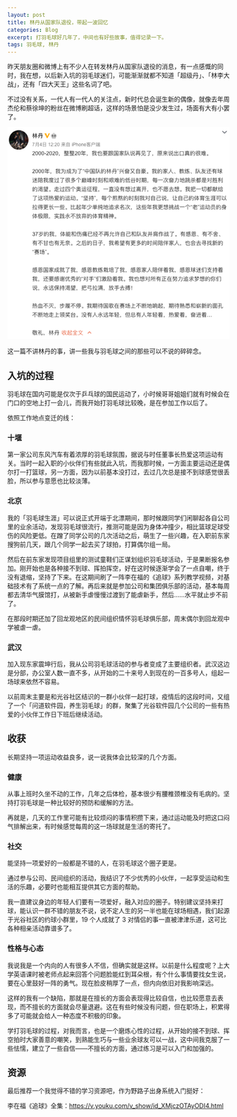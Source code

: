 ```yaml
---
layout: post
title: 林丹从国家队退役，带起一波回忆
categories: Blog
excerpt: 打羽毛球好几年了，中间也有好些故事，值得记录一下。
tags: 羽毛球, 林丹
---
```


昨天朋友圈和微博上有不少人在转发林丹从国家队退役的消息，有一点感慨的同时，我在想，以后新入坑的羽毛球迷们，可能渐渐就都不知道「超级丹」、「林李大战」，还有「四大天王」这些名词了吧。

不过没有关系，一代人有一代人的关注点，新时代总会诞生新的偶像，就像去年周杰伦和蔡徐坤的粉丝在微博刷超话，这样的场景怕是没少发生过，场面有大有小罢了。

![lindan-retired](/images/blog/lindan-retired.png)

这一篇不讲林丹的事，讲一些我与羽毛球之间的那些可以不说的碎碎念。

## 入坑的过程

羽毛球在国内可能是仅次于乒乓球的国民运动了，小时候哥哥姐姐们就有时候会在门口的空地上打一会儿，而我开始打羽毛球比较晚，是在参加工作以后了。

依照工作地点变迁的线：

### 十堰

第一家公司东风汽车有着浓厚的羽毛球氛围，据说与时任董事长热爱这项运动有关。当时一起入职的小伙伴们有些就此入坑，而我那时候，一方面主要运动还是偶尔打一打篮球，另一方面，因为以前基本没打过，去过几次总是接不到球感觉很丢脸，所以参与意愿也比较淡薄。

### 北京

我的「羽毛球生涯」可以说正式开端于北漂期间，那时候跟同学们闲聊起各自公司里的业余活动，发现羽毛球很流行，推测可能是因为身体冲撞少，相比篮球足球受伤的风险更低。在蹭了同学公司的几次活动之后，萌生了一些兴趣，在入职前东家搜狗前几天，跟几个同学一起去买了球拍，打算偶尔组一局。

然后在前东家发现项目组里的测试童鞋们正谋划组织羽毛球活动，于是果断报名参加。刚开始也是各种接不到球、挥拍挥空，好在这时候逐渐学会了一点自嘲，终于没有退缩，坚持了下来。在这期间刷了一阵李在福的《追球》系列教学视频，对基础技术有了系统一点的了解。再后来就是参加公司和集团俱乐部的活动，基本每周都去清华气膜馆打，从被新手虐慢慢过渡到了能虐新手，然后……水平就止步不前了。

在那段时期还加了回龙观地区的民间组织情怀羽毛球俱乐部，周末偶尔到回龙观中学被虐一虐。

### 武汉

加入现东家震坤行后，我从公司羽毛球活动的参与者变成了主要组织者。武汉这边是分部，办公室人数一直不多，从开始的二十来号人到现在的一百多号人，组起一场球来依然不容易。

以前周末主要是和光谷社区结识的一群小伙伴一起打球，疫情后的这段时间，又组了一个「问道软件园，养生羽毛球」的群，聚集了光谷软件园几个公司的一些有热爱的小伙伴工作日下班后继续活动。

## 收获

长期坚持一项运动收益良多，说一说我体会比较深的几个方面。

### 健康

从事上班时久坐不动的工作，几年之后体检，基本很少有腰椎颈椎没有毛病的。坚持打羽毛球是一种比较好的预防和缓解的方法。

再就是，几天的工作里可能有比较烦闷的事情积攒下来，通过运动能及时把这口闷气排解出来，有时候感觉每周的这一场球就是生活的寄托了。

### 社交

能坚持一项爱好的一般都是不错的人，在羽毛球这个圈子更是。

通过参与公司、民间组织的活动，我结识了不少优秀的小伙伴，一起享受运动和生活的乐趣，必要时也能相互提供其它方面的帮助。

我一直建议身边的年轻人们要有一项爱好，融入对应的圈子。特别建议坚持来打球，能认识一群不错的朋友不说，说不定人生的另一半也能在球场相遇，我们起源于光谷社区的约球小群里，19 个人成就了 3 对情侣的事一直被津津乐道，这可比各种相亲活动靠谱多了。

### 性格与心态

我说我是一个内向的人有很多人不信，但确实就是这样。以前是什么程度呢？上大学英语课时被老师点起来回答个问题脸能红到耳朵根，有个什么事情要找女生说，要在心里鼓好一阵的勇气。现在脸皮稍厚了一点，但内向依旧对我影响深远。

这样的我有一个缺陷，那就是在擅长的方面会表现得比较自信，也比较愿意去表现，而不擅长的方面就会尽量退避。这在有些时候没有问题，但在职场上，积累得多了可能就会给人一种态度不积极的印象。

学打羽毛球的过程，对我而言，也是一个磨炼心性的过程，从开始的接不到球、挥空拍时大家善意的嘲笑，到熟能生巧与一些业余球友可以一战，这中间我克服了一些怯懦，建立了一些自信——不擅长的方面，通过练习是可以入门和加强的。

## 资源

最后推荐一个我觉得不错的学习资源吧，作为野路子出身系统入门挺好：

李在福《追球》全集：<https://v.youku.com/v_show/id_XMjczOTAyODI4.html>
